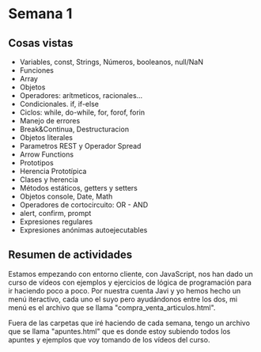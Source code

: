 # Semana 1
## Cosas vistas
<ul>
  <li>Variables, const, Strings, Números, booleanos, null/NaN</li>
  <li>Funciones</li>
  <li>Array</li>
  <li>Objetos</li>
  <li>Operadores: arítmeticos, racionales...</li>
  <li>Condicionales. if, if-else</li>
  <li>Ciclos: while, do-while, for, forof, forin</li>
  <li>Manejo de errores</li>
  <li>Break&Continua, Destructuracion</li>
  <li>Objetos literales</li>
  <li>Parametros REST y Operador Spread</li>
  <li>Arrow Functions</li>
  <li>Prototipos</li>
  <li>Herencia Prototípica</li>
  <li>Clases y herencia</li>
  <li>Métodos estáticos, getters y setters</li>
  <li>Objetos console, Date, Math</li>
  <li>Operadores de cortocircuito: OR - AND</li>
  <li>alert, confirm, prompt</li>
  <li>Expresiones regulares</li>
  <li>Expresiones anónimas autoejecutables</li>
</ul>

## Resumen de actividades
  <p>Estamos empezando con entorno cliente, con JavaScript, nos han dado un curso de vídeos con ejemplos y ejercicios de lógica de programación para ir haciendo poco a poco. Por nuestra cuenta Javi y yo hemos hecho un menú iteractivo, cada uno el suyo pero ayudándonos entre los dos, mi menú es el archivo que se llama "compra_venta_articulos.html".</p>
  <p>Fuera de las carpetas que iré haciendo de cada semana, tengo un archivo que se llama "apuntes.html" que es donde estoy subiendo todos los apuntes y ejemplos que voy tomando de los vídeos del curso.</p>

